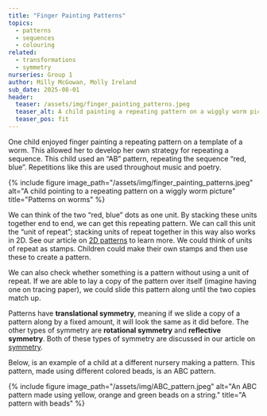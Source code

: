 ```yaml
---
title: "Finger Painting Patterns"
topics:
  - patterns
  - sequences
  - colouring
related: 
  - transformations
  - symmetry
nurseries: Group 1
author: Milly McGowan, Molly Ireland
sub_date: 2025-08-01
header:
  teaser: /assets/img/finger_painting_patterns.jpeg
  teaser_alt: A child painting a repeating pattern on a wiggly worm picture
  teaser_pos: fit
---
```

One child enjoyed finger painting a repeating pattern on a template of a worm. This allowed her to develop her own strategy for repeating a sequence. This child used an “AB” pattern, repeating the sequence “red, blue”. Repetitions like this are used throughout music and poetry. 

{% include figure image_path="/assets/img/finger_painting_patterns.jpeg" alt="A child pointing to a repeating pattern on a wiggly worm picture" title="Patterns on worms" %}

We can think of the two “red, blue” dots as one unit. By stacking these units together end to end, we can get this repeating pattern. We can call this unit the “unit of repeat”; stacking units of repeat together in this way also works in 2D. See our article on [2D patterns]({{site.baseurl}}/articles/patterns2D/) to learn more. We could think of units of repeat as stamps. Children could make their own stamps and then use these to create a pattern. 

We can also check whether something is a pattern without using a unit of repeat. If we are able to lay a copy of the pattern over itself (imagine having one on tracing paper), we could slide this pattern along until the two copies match up. 

Patterns have **translational symmetry**, meaning if we slide a copy of a pattern along by a fixed amount, it will look the same as it did before. The other types of symmetry are **rotational symmetry** and **reflective symmetry**. Both of these types of symmetry are discussed in our article on [symmetry]({{site.baseurl}}/articles/symmetry/).  

Below, is an example of a child at a different nursery making a pattern. This pattern, made using different colored beads, is an ABC pattern. 

{% include figure image_path="/assets/img/ABC_pattern.jpeg" alt="An ABC pattern made using yellow, orange and green beads on a string." title="A pattern with beads" %}


